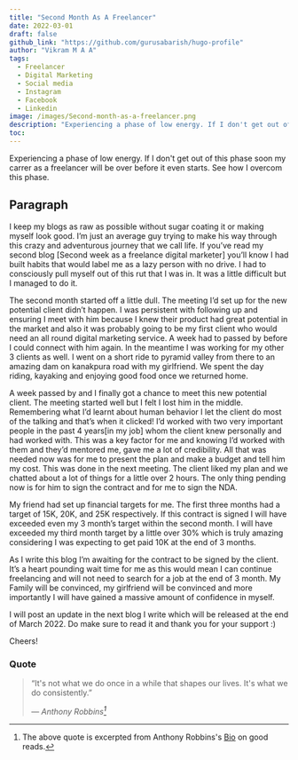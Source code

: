 ```yaml
---
title: "Second Month As A Freelancer"
date: 2022-03-01
draft: false
github_link: "https://github.com/gurusabarish/hugo-profile"
author: "Vikram M A A"
tags:
  - Freelancer
  - Digital Marketing
  - Social media
  - Instagram
  - Facebook
  - Linkedin
image: /images/Second-month-as-a-freelancer.png
description: "Experiencing a phase of low energy. If I don't get out of this phase soon my carrer as a freelancer will be over before it even starts. See how I overcom this phase."
toc: 
---
```

Experiencing a phase of low energy. If I don't get out of this phase soon my carrer as a freelancer will be over before it even starts. See how I overcom this phase.
<!--more-->

## Paragraph

I keep my blogs as raw as possible without sugar coating it or making myself look good. I’m just an average guy trying to make his way through this crazy and adventurous journey that we call life. If you’ve read my second blog [Second week as a freelance digital marketer] you’ll know I had built habits that would label me as a lazy person with no drive. I had to consciously pull myself out of this rut that I was in. It was a little difficult but I managed to do it.

The second month started off a little dull. The meeting I’d set up for the new potential client didn’t happen. I was persistent with following up and ensuring I meet with him because I knew their product had great potential in the market and also it was probably going to be my first client who would need an all round digital marketing service. A week had to passed by before I could connect with him again.
In the meantime I was working for my other 3 clients as well. I went on a short ride to pyramid valley from there to an amazing dam on kanakpura road with my girlfriend. We spent the day riding, kayaking and enjoying good food once we returned home.

A week passed by and I finally got a chance to meet this new potential client. The meeting started well but I felt I lost him in the middle. Remembering what I’d learnt about human behavior I let the client do most of the talking and that’s when it clicked! I’d worked with two very important people in the past 4 years[in my job] whom the client knew personally and had worked with. This was a key factor for me and knowing I’d worked with them and they’d mentored me, gave me a lot of credibility. All that was needed now was for me to present the plan and make a budget and tell him my cost. This was done in the next meeting. The client liked my plan and we chatted about a lot of things for a little over 2 hours. The only thing pending now is for him to sign the contract and for me to sign the NDA.

My friend had set up financial targets for me. The first three months had a target of 15K, 20K, and 25K respectively. If this contract is signed I will have exceeded even my 3 month’s target within the second month. I will have exceeded my third month target by a little over 30% which is truly amazing considering I was expecting to get paid 10K at the end of 3 months.

As I write this blog I’m awaiting for the contract to be signed by the client. It’s a heart pounding wait time for me as this would mean I can continue freelancing and will not need to search for a job at the end of 3 month. My Family will be convinced, my girlfriend will be convinced and more importantly I will have gained a massive amount of confidence in myself.

I will post an update in the next blog I write which will be released at the end of March 2022. Do make sure to read it and thank you for your support :)

Cheers!





### Quote


> “It's not what we do once in a while that shapes our lives. It's what we do consistently.”</p>
> — <cite>Anthony Robbins[^1]</cite>


[^1]: The above quote is excerpted from Anthony Robbins's [Bio](https://www.goodreads.com/author/show/5627.Anthony_Robbins) on good reads.


